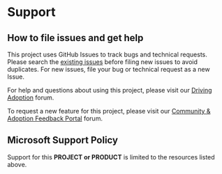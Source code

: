 # Support

## How to file issues and get help  

This project uses GitHub Issues to track bugs and technical requests. Please search the <a href="https://github.com/OfficeDev/microsoft-teams-apps-champion-management/issues" title="exitsting issues">existing issues</a> before filing new issues to avoid duplicates.  For new issues, file your bug or 
technical request as a new Issue.

For help and questions about using this project, please visit our <a href="https://aka.ms/drivingadoption" title="Driving Adoption">Driving Adoption</a> forum.

To request a new feature for this project, please visit our <a href="https://aka.ms/AdoptionFeedback" title="Community & Adoption Feedback Portal">Community & Adoption Feedback Portal</a> forum.

## Microsoft Support Policy  

Support for this **PROJECT or PRODUCT** is limited to the resources listed above.
